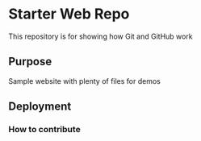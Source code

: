 # Starter Web Repo

This repository is for showing how Git and GitHub work

## Purpose

Sample website with plenty of files for demos

## Deployment 

### How to contribute